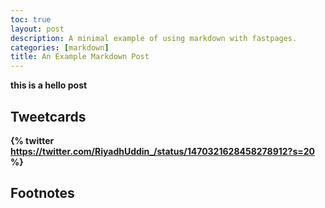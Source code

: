 ```yaml
---
toc: true
layout: post
description: A minimal example of using markdown with fastpages.
categories: [markdown]
title: An Example Markdown Post
---
```

<b> this is a hello post

## Tweetcards

{% twitter https://twitter.com/RiyadhUddin_/status/1470321628458278912?s=20 %}

## Footnotes



[^1]: This is the footnote.
